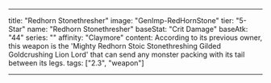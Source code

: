 ---

title: "Redhorn Stonethresher"
image: "GenImp-RedHornStone"
tier: "5-Star"
name: "Redhorn Stonethresher"
baseStat: "Crit Damage"
baseAtk: "44"
series: ""
affinity: "Claymore"
content: According to its previous owner, this weapon is the 'Mighty Redhorn Stoic Stonethreshing Gilded Goldcrushing Lion Lord' that can send any monster packing with its tail between its legs.
tags: ["2.3", "weapon"]

---